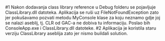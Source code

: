 #1
Nakon dodavanja class library reference u Debug folderu se pojavljuje ClassLibrary.dll datoteka. Aplikacija se ruši uz FileNotFoundException zato jer pokušavamo pozvati metodu MyConsole klase za koju neznamo gdje joj se nalazi aseblij, tj. CLR od GAC-a ne dobiva tu informaciju. Poslao bih ConsoleApp.exe i ClassLibrary.dll datoteke.
#2
Aplikacija je koristila staru verziju ClassLibrary aseblija zato jer nismo buildali solution.
